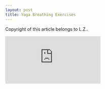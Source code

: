 ```yaml
---
layout: post
title: Yoga Breathing Exercises
---
```


Copyright of this article belongs to L.Z.. 

<meta name="viewport" content="width=device-width, initial-scale=1.0"/>
<iframe scrolling="auto" width="inherit" src="https://mp.weixin.qq.com/s/7J3f6bTHRbi2XMXEKe0Aow" frameborder="0" allowfullscreen></iframe>
